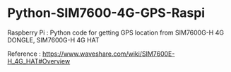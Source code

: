 # Python-SIM7600-4G-GPS-Raspi
Raspberry Pi : Python code for getting GPS location from SIM7600G-H 4G DONGLE, SIM7600G-H 4G HAT

Reference : https://www.waveshare.com/wiki/SIM7600E-H_4G_HAT#Overview
